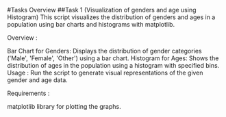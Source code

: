 #Tasks Overview
##Task 1 (Visualization of genders and age using Histogram)
This script visualizes the distribution of genders and ages in a population using bar charts and histograms with matplotlib.

Overview :

Bar Chart for Genders: Displays the distribution of gender categories ('Male', 'Female', 'Other') using a bar chart.
Histogram for Ages: Shows the distribution of ages in the population using a histogram with specified bins.
Usage : Run the script to generate visual representations of the given gender and age data.

Requirements :

matplotlib library for plotting the graphs.
